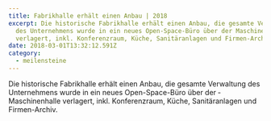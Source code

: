 ```yaml
---
title: Fabrikhalle erhält einen Anbau | 2018
excerpt: Die historische Fabrikhalle erhält einen Anbau, die gesamte Ver­waltung
  des Unternehmens wurde in ein neues Open-Space-Büro über der ­Maschinenhalle
  verlagert, inkl. Konferenzraum, Küche, Sanitäranlagen und Firmen-Archiv.
date: 2018-03-01T13:32:12.591Z
category: 
  - meilensteine
---
```

Die historische Fabrikhalle erhält einen Anbau, die gesamte Ver­waltung des Unternehmens wurde in ein neues Open-Space-Büro über der ­Maschinenhalle verlagert, inkl. Konferenzraum, Küche, Sanitäranlagen und Firmen-Archiv.
